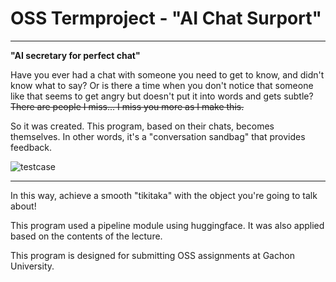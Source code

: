 # OSS Termproject - "AI Chat Surport"

___

**"AI secretary for perfect chat"**

Have you ever had a chat with someone you need to get to know, and didn't know what to say? Or is there a time when you don't notice that someone like that seems to get angry but doesn't put it into words and gets subtle? ~~There are people I miss... I miss you more as I make this.~~

So it was created. This program, based on their chats, becomes themselves. In other words, it's a "conversation sandbag" that provides feedback.

![testcase]("/testCaseImg")

___

In this way, achieve a smooth "tikitaka" with the object you're going to talk about!

This program used a pipeline module using huggingface. It was also applied based on the contents of the lecture.

This program is designed for submitting OSS assignments at Gachon University.